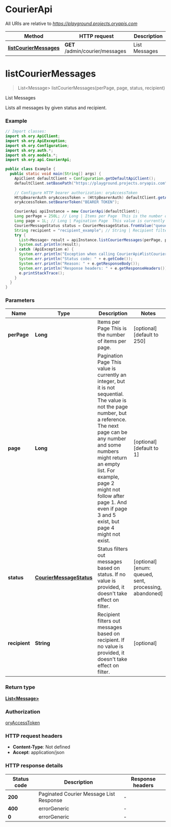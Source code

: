 # CourierApi

All URIs are relative to *https://playground.projects.oryapis.com*

| Method | HTTP request | Description |
|------------- | ------------- | -------------|
| [**listCourierMessages**](CourierApi.md#listCourierMessages) | **GET** /admin/courier/messages | List Messages |


<a name="listCourierMessages"></a>
# **listCourierMessages**
> List&lt;Message&gt; listCourierMessages(perPage, page, status, recipient)

List Messages

Lists all messages by given status and recipient.

### Example
```java
// Import classes:
import sh.ory.ApiClient;
import sh.ory.ApiException;
import sh.ory.Configuration;
import sh.ory.auth.*;
import sh.ory.models.*;
import sh.ory.api.CourierApi;

public class Example {
  public static void main(String[] args) {
    ApiClient defaultClient = Configuration.getDefaultApiClient();
    defaultClient.setBasePath("https://playground.projects.oryapis.com");
    
    // Configure HTTP bearer authorization: oryAccessToken
    HttpBearerAuth oryAccessToken = (HttpBearerAuth) defaultClient.getAuthentication("oryAccessToken");
    oryAccessToken.setBearerToken("BEARER TOKEN");

    CourierApi apiInstance = new CourierApi(defaultClient);
    Long perPage = 250L; // Long | Items per Page  This is the number of items per page.
    Long page = 1L; // Long | Pagination Page  This value is currently an integer, but it is not sequential. The value is not the page number, but a reference. The next page can be any number and some numbers might return an empty list.  For example, page 2 might not follow after page 1. And even if page 3 and 5 exist, but page 4 might not exist.
    CourierMessageStatus status = CourierMessageStatus.fromValue("queued"); // CourierMessageStatus | Status filters out messages based on status. If no value is provided, it doesn't take effect on filter.
    String recipient = "recipient_example"; // String | Recipient filters out messages based on recipient. If no value is provided, it doesn't take effect on filter.
    try {
      List<Message> result = apiInstance.listCourierMessages(perPage, page, status, recipient);
      System.out.println(result);
    } catch (ApiException e) {
      System.err.println("Exception when calling CourierApi#listCourierMessages");
      System.err.println("Status code: " + e.getCode());
      System.err.println("Reason: " + e.getResponseBody());
      System.err.println("Response headers: " + e.getResponseHeaders());
      e.printStackTrace();
    }
  }
}
```

### Parameters

| Name | Type | Description  | Notes |
|------------- | ------------- | ------------- | -------------|
| **perPage** | **Long**| Items per Page  This is the number of items per page. | [optional] [default to 250] |
| **page** | **Long**| Pagination Page  This value is currently an integer, but it is not sequential. The value is not the page number, but a reference. The next page can be any number and some numbers might return an empty list.  For example, page 2 might not follow after page 1. And even if page 3 and 5 exist, but page 4 might not exist. | [optional] [default to 1] |
| **status** | [**CourierMessageStatus**](.md)| Status filters out messages based on status. If no value is provided, it doesn&#39;t take effect on filter. | [optional] [enum: queued, sent, processing, abandoned] |
| **recipient** | **String**| Recipient filters out messages based on recipient. If no value is provided, it doesn&#39;t take effect on filter. | [optional] |

### Return type

[**List&lt;Message&gt;**](Message.md)

### Authorization

[oryAccessToken](../README.md#oryAccessToken)

### HTTP request headers

 - **Content-Type**: Not defined
 - **Accept**: application/json

### HTTP response details
| Status code | Description | Response headers |
|-------------|-------------|------------------|
| **200** | Paginated Courier Message List Response |  -  |
| **400** | errorGeneric |  -  |
| **0** | errorGeneric |  -  |

